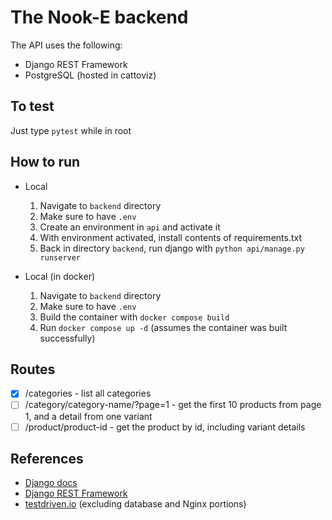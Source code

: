# The Nook-E backend
The API uses the following:
- Django REST Framework
- PostgreSQL (hosted in cattoviz)

## To test
Just type `pytest` while in root

## How to run
- Local
    1. Navigate to `backend` directory
    2. Make sure to have `.env`
    3. Create an environment in `api` and activate it
    4. With environment activated, install contents of requirements.txt
    5. Back in directory `backend`, run django with `python api/manage.py runserver`

- Local (in docker)
    1. Navigate to `backend` directory
    2. Make sure to have `.env`
    3. Build the container with `docker compose build`
    4. Run `docker compose up -d` (assumes the container was built successfully)
    
## Routes
- [x] /categories - list all categories
- [ ] /category/category-name/?page=1 - get the first 10 products from page 1, and a detail from one variant
- [ ] /product/product-id - get the product by id, including variant details

## References
- [Django docs](https://docs.djangoproject.com/en/5.1)
- [Django REST Framework](https://www.django-rest-framework.org/)
- [testdriven.io](https://testdriven.io/blog/dockerizing-django-with-postgres-gunicorn-and-nginx/) (excluding database and Nginx portions)